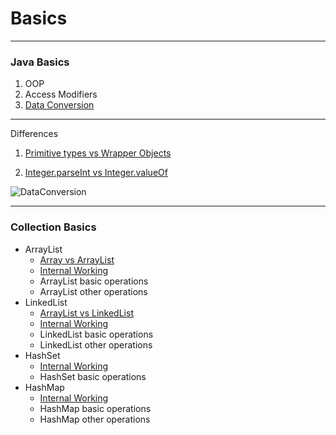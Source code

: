 
# Basics 
-------------
### Java Basics
1. OOP 
2. Access Modifiers
3. [Data Conversion](https://github.com/kishorchannal/Basics/blob/main/Java%20Basics/DataConversion.java)

-------------
Differences
1. [Primitive types vs Wrapper Objects](https://medium.com/@bpnorlander/java-understanding-primitive-types-and-wrapper-objects-a6798fb2afe9) 

2.  [Integer.parseInt vs Integer.valueOf](https://www.geeksforgeeks.org/integer-valueof-vs-integer-parseint-with-examples/#:~:text=valueOf()%20returns%20an%20Integer,()%20returns%20a%20primitive%20int.&text=Both%20String%20and%20integer%20can,passed%20as%20parameter%20to%20Integer)

![DataConversion](https://user-images.githubusercontent.com/15795912/97032992-43a7ce00-1580-11eb-8e3f-578331a18364.PNG)

-------------
### Collection Basics
 * ArrayList
    * [Array vs ArrayList](https://www.javatpoint.com/difference-between-array-and-arraylist)
    * [Internal Working](https://knpcode.com/java/collections/arraylist-internal-implementation-in-java/) 
    * ArrayList basic operations
    * ArrayList other operations
 * LinkedList
   * [ArrayList vs LinkedList](https://knpcode.com/java/collections/arraylist-vs-linkedlist-in-java/)
   * [Internal Working](https://knpcode.com/java/collections/linkedlist-internal-implementation-in-java/)
   * LinkedList basic operations
   * LinkedList other operations
* HashSet
   * [Internal Working]()
   * HashSet basic operations
* HashMap
   * [Internal Working]()
   * HashMap basic operations
   * HashMap other operations
